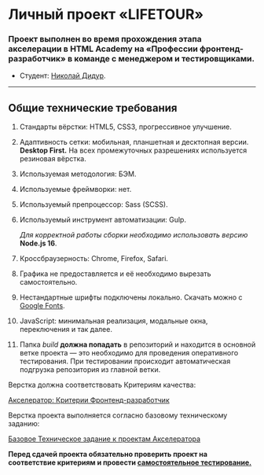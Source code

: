 # Личный проект «LIFETOUR»
  
### Проект выполнен во время прохождения этапа акселерации в HTML Academy на «Профессии фронтенд-разработчик» в команде с менеджером и тестировщиками.  
  
* Студент: [Николай Дидур](https://up.htmlacademy.ru/adaptive/27/user/2158229).
---
  
## **Общие технические требования**  
  
1. Стандарты вёрстки: HTML5, CSS3, прогрессивное улучшение.  
2. Адаптивность сетки: мобильная, планшетная и десктопная версии. **Desktop First.** На всех промежуточных разрешениях используется резиновая вёрстка.  
3. Используемая методология: БЭМ.  
4. Используемые фреймворки: нет.  
5. Используемый препроцессор: Sass (SCSS).  
6. Используемый инструмент автоматизации: Gulp.   
       
    *Для корректной работы сборки необходимо использовать версию* **Node.js 16**.  
         
7. Кроссбраузерность: Chrome, Firefox, Safari.  
8. Графика не предоставляется и её необходимо вырезать самостоятельно.
9. Нестандартные шрифты подключены локально. Скачать можно с [Google Fonts](https://fonts.google.com/).      
10. JavaScript: минимальная реализация, модальные окна, переключения и так далее.  
11. Папка *build* **должна попадать** в репозиторий и находится в основной ветке проекта — это необходимо для проведения оперативного тестирования. При тестировании происходит автоматическая подгрузка репозитория из главной ветки.  

Верстка должна соответствовать Критериям качества:  

[Акселератор: Критерии Фронтенд-разработчик](https://www.notion.so/4814c0ba58c240c4ad87ed2bacef2ff4?pvs=21)   

Верстка проекта выполняется согласно базовому техническому заданию:  

[Базовое Техническое задание к проектам Акселератора](https://www.notion.so/8dbea5d3176143cfa1e9f7080c07797c?pvs=21)   

**Перед сдачей проекта обязательно проверить проект на соответствие критериям и провести [самостоятельное тестирование.](https://www.notion.so/6ac6d0482eb24d6b91568f2333aef1db?pvs=21)**  
  